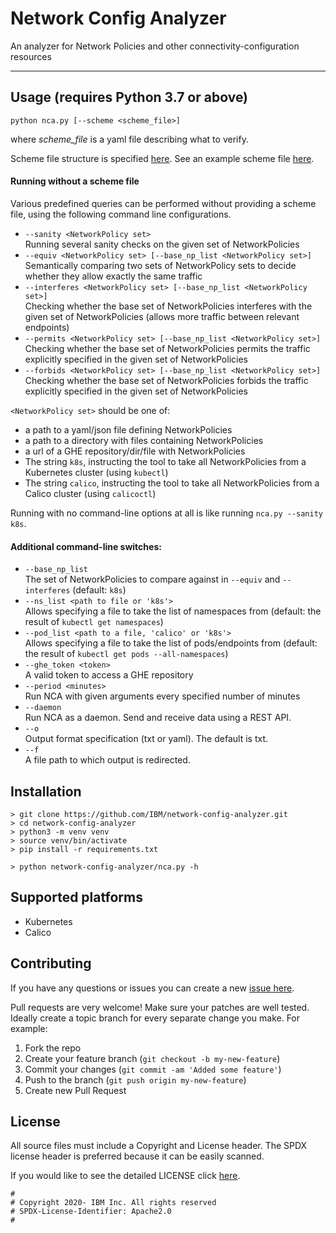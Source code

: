 # Network Config Analyzer
An analyzer for Network Policies and other connectivity-configuration resources

---

## Usage (requires Python 3.7 or above)
`python nca.py [--scheme <scheme_file>]`

where *scheme_file* is a yaml file describing what to verify.

Scheme file structure is specified [here](docs/SchemeFileFormat.md).
See an example scheme file [here](tests/example_policies/testcase1/testcase1-scheme.yaml).

#### Running without a scheme file
Various predefined queries can be performed without providing a scheme file, using the following command line configurations.
- `--sanity <NetworkPolicy set>` \
Running several sanity checks on the given set of NetworkPolicies
- `--equiv <NetworkPolicy set> [--base_np_list <NetworkPolicy set>]`\
Semantically comparing two sets of NetworkPolicy sets to decide whether they allow exactly the same traffic
- `--interferes <NetworkPolicy set> [--base_np_list <NetworkPolicy set>]`\
Checking whether the base set of NetworkPolicies interferes with the given set of NetworkPolicies
(allows more traffic between relevant endpoints)
- `--permits <NetworkPolicy set> [--base_np_list <NetworkPolicy set>]`\
Checking whether the base set of NetworkPolicies permits the traffic explicitly specified in the given set of NetworkPolicies
- `--forbids <NetworkPolicy set> [--base_np_list <NetworkPolicy set>]`\
Checking whether the base set of NetworkPolicies forbids the traffic explicitly specified in the given set of NetworkPolicies

`<NetworkPolicy set>` should be one of:
- a path to a yaml/json file defining NetworkPolicies
- a path to a directory with files containing NetworkPolicies
- a url of a GHE repository/dir/file with NetworkPolicies
- The string `k8s`, instructing the tool to take all NetworkPolicies from a Kubernetes cluster (using `kubectl`)
- The string `calico`, instructing the tool to take all NetworkPolicies from a Calico cluster (using `calicoctl`)

Running with no command-line options at all is like running `nca.py --sanity k8s`.

#### Additional command-line switches:
- `--base_np_list`\
The set of NetworkPolicies to compare against in `--equiv` and `--interferes` (default: `k8s`)
- `--ns_list <path to file or 'k8s'>`\
Allows specifying a file to take the list of namespaces from (default: the result of `kubectl get namespaces`)
- `--pod_list <path to a file, 'calico' or 'k8s'>`\
Allows specifying a file to take the list of pods/endpoints from (default: the result of `kubectl get pods --all-namespaces`)
- `--ghe_token <token>`\
A valid token to access a GHE repository
- `--period <minutes>`\
Run NCA with given arguments every specified number of minutes
- `--daemon`\
Run NCA as a daemon. Send and receive data using a REST API.
- `--o`\
Output format specification (txt or yaml). The default is txt.
- `--f`\
A file path to which output is redirected.

## Installation
```commandline
> git clone https://github.com/IBM/network-config-analyzer.git
> cd network-config-analyzer
> python3 -m venv venv
> source venv/bin/activate
> pip install -r requirements.txt

> python network-config-analyzer/nca.py -h
```

## Supported platforms
* Kubernetes
* Calico

## Contributing

If you have any questions or issues you can create a new [issue here][issues].

Pull requests are very welcome! Make sure your patches are well tested.
Ideally create a topic branch for every separate change you make. For
example:

1. Fork the repo
2. Create your feature branch (`git checkout -b my-new-feature`)
3. Commit your changes (`git commit -am 'Added some feature'`)
4. Push to the branch (`git push origin my-new-feature`)
5. Create new Pull Request

## License

All source files must include a Copyright and License header. The SPDX license header is 
preferred because it can be easily scanned.

If you would like to see the detailed LICENSE click [here](LICENSE).

```text
#
# Copyright 2020- IBM Inc. All rights reserved
# SPDX-License-Identifier: Apache2.0
#
```

[issues]: https://github.com/IBM/network-config-analyzer/issues/new/choose
